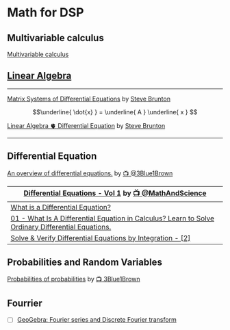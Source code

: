 # Math for DSP

## Multivariable calculus

[Multivariable calculus](https://www.khanacademy.org/math/multivariable-calculus)

## [Linear Algebra](linear-algebra)

---

[Matrix Systems of Differential Equations](https://youtu.be/Vtijyyo5fKI)  by [Steve Brunton](https://www.youtube.com/@Eigensteve)

```math
\underline{ \dot{x} } = \underline{ A } \underline{ x }

```

[Linear Algebra :anatomical_heart: Differential Equation](https://youtu.be/Vtijyyo5fKI?t=867)  by [Steve Brunton](https://www.youtube.com/@Eigensteve)

---

## Differential Equation

[An overview of differential equations.](https://www.youtube.com/playlist?list=PLZHQObOWTQDNPOjrT6KVlfJuKtYTftqH6) by [:tv: @3Blue1Brown](https://www.youtube.com/@3blue1brown)

| [Differential Equations - Vol 1](https://www.youtube.com/playlist?list=PLnVYEpTNGNtV8Rt8WebZ6exvjjkcsAnXc) by [:tv: @MathAndScience](https://www.youtube.com/@MathAndScience) |
|-|
| [What is a Differential Equation?](https://www.youtube.com/watch?v=PdY_LZBZ6kI) |
| [01 - What Is A Differential Equation in Calculus? Learn to Solve Ordinary Differential Equations.](https://youtu.be/K80YEHQpx9g) |
| [Solve & Verify Differential Equations by Integration - \[2\]](https://www.youtube.com/watch?v=tPRSxkdUvZg) |




## Probabilities and Random Variables

[Probabilities of probabilities](https://www.youtube.com/playlist?list=PLZHQObOWTQDOjmo3Y6ADm0ScWAlEXf-fp) by [:tv: 3Blue1Brown](https://www.youtube.com/@3blue1brown)

## Fourrier



- [ ] [GeoGebra: Fourier series and Discrete Fourier transform](https://www.geogebra.org/m/t9uspumz)
